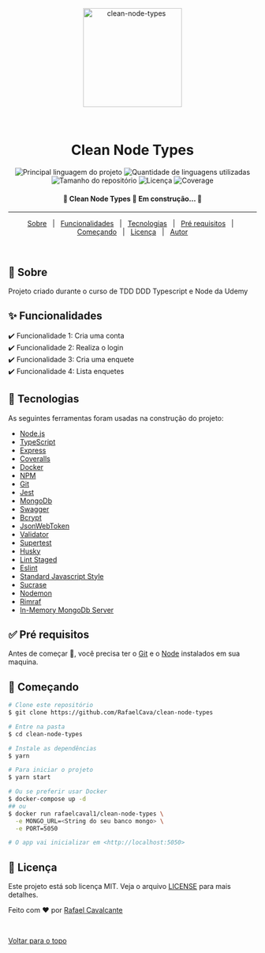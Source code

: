 <div align="center" id="top"> 
  <img src="https://www.zup.com.br/wp-content/uploads/2021/10/Clean-Architecture-5.png" alt="clean-node-types" style="width: 200px;" />

  &#xa0;

</div>

<h1 align="center">Clean Node Types</h1>

<p align="center">
  <img alt="Principal linguagem do projeto" src="https://img.shields.io/github/languages/top/RafaelCava/tdd-ddd-typerscript-node?color=56BEB8">

  <img alt="Quantidade de linguagens utilizadas" src="https://img.shields.io/github/languages/count/RafaelCava/tdd-ddd-typerscript-node?color=56BEB8">

  <img alt="Tamanho do repositório" src="https://img.shields.io/github/repo-size/RafaelCava/tdd-ddd-typerscript-node?color=56BEB8">

  <img alt="Licença" src="https://img.shields.io/github/license/RafaelCava/tdd-ddd-typerscript-node?color=56BEB8">

  <img alt="Coverage" src="https://coveralls.io/repos/github/RafaelCava/clean-node-types/badge.svg?branch=master">

  <!-- <img alt="Github issues" src="https://img.shields.io/github/issues/RafaelCava/tdd-ddd-typerscript-node?color=56BEB8" /> -->

  <!-- <img alt="Github forks" src="https://img.shields.io/github/forks/RafaelCava/tdd-ddd-typerscript-node?color=56BEB8" /> -->

  <!-- <img alt="Github stars" src="https://img.shields.io/github/stars/RafaelCava/tdd-ddd-typerscript-node?color=56BEB8" /> -->
</p>

<h4 align="center"> 
	🚧  Clean Node Types 🚀 Em construção...  🚧
</h4> 

<hr>

<p align="center">
  <a href="#dart-sobre">Sobre</a> &#xa0; | &#xa0; 
  <a href="#sparkles-funcionalidades">Funcionalidades</a> &#xa0; | &#xa0;
  <a href="#rocket-tecnologias">Tecnologias</a> &#xa0; | &#xa0;
  <a href="#white_check_mark-pré-requisitos">Pré requisitos</a> &#xa0; | &#xa0;
  <a href="#checkered_flag-começando">Começando</a> &#xa0; | &#xa0;
  <a href="#memo-licença">Licença</a> &#xa0; | &#xa0;
  <a href="https://github.com/RafaelCava" target="_blank">Autor</a>
</p>

<br>

## :dart: Sobre ##

Projeto criado durante o curso de TDD DDD Typescript e Node da Udemy

## :sparkles: Funcionalidades ##

:heavy_check_mark: Funcionalidade 1: Cria uma conta\
:heavy_check_mark: Funcionalidade 2: Realiza o login\
:heavy_check_mark: Funcionalidade 3: Cria uma enquete\
:heavy_check_mark: Funcionalidade 4: Lista enquetes

## :rocket: Tecnologias ##

As seguintes ferramentas foram usadas na construção do projeto:

- [Node.js](https://nodejs.org/en/)
- [TypeScript](https://www.typescriptlang.org/)
- [Express](https://expressjs.com/pt-br/)
- [Coveralls](https://coveralls.io)
- [Docker](https://hub.docker.com)
- [NPM](https://www.npmjs.com/)
- [Git](https://git-scm.com/)
- [Jest](https://jestjs.io/pt-BR/)
- [MongoDb](https://www.mongodb.com/)
- [Swagger](https://swagger.io/)
- [Bcrypt](https://www.npmjs.com/package/bcrypt)
- [JsonWebToken](https://www.npmjs.com/package/jsonwebtoken)
- [Validator](https://www.npmjs.com/package/validator)
- [Supertest](https://www.npmjs.com/package/supertest)
- [Husky](https://www.npmjs.com/package/husky)
- [Lint Staged](https://github.com/okonet/lint-staged)
- [Eslint](https://eslint.org/)
- [Standard Javascript Style](https://standardjs.com/)
- [Sucrase](https://sucrase.io/)
- [Nodemon](https://www.npmjs.com/package/nodemon)
- [Rimraf](https://www.npmjs.com/package/rimraf)
- [In-Memory MongoDb Server](https://www.npmjs.com/package/mongodb-memory-server)
## :white_check_mark: Pré requisitos ##

Antes de começar :checkered_flag:, você precisa ter o [Git](https://git-scm.com) e o [Node](https://nodejs.org/en/) instalados em sua maquina.

## :checkered_flag: Começando ##

```bash
# Clone este repositório
$ git clone https://github.com/RafaelCava/clean-node-types

# Entre na pasta
$ cd clean-node-types

# Instale as dependências
$ yarn

# Para iniciar o projeto
$ yarn start

# Ou se preferir usar Docker
$ docker-compose up -d
## ou
$ docker run rafaelcaval1/clean-node-types \
  -e MONGO_URL=<String do seu banco mongo> \
  -e PORT=5050

# O app vai inicializar em <http://localhost:5050>
```

## :memo: Licença ##

Este projeto está sob licença MIT. Veja o arquivo [LICENSE](LICENSE) para mais detalhes.


Feito com :heart: por <a href="https://github.com/RafaelCava" target="_blank">Rafael Cavalcante</a>

&#xa0;

<a href="#top">Voltar para o topo</a>
